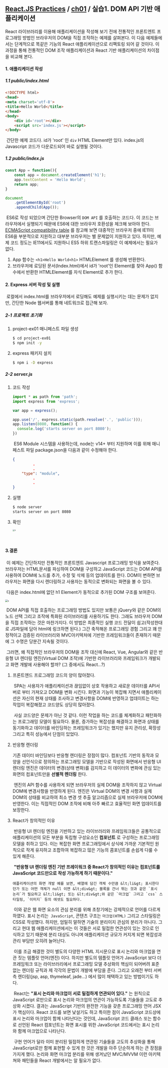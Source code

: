 ## [React.JS Practices](https://github.com/kickscar-javascript/react-practices) / [ch01](https://github.com/kickscar-javascript/react-practices/tree/master/ch01) / 실습1. DOM API 기반 애플리케이션

React 라이브러리를 이용해 애플리케이션을 작성해 보기 전에 전통적인 프론트엔트 프로그래밍 방법인 브라우저의 DOM을 직접 조작하는 예제를 살펴본다. 이 다음 예제들에서는 단계적으로 똑같은 기능의 React 애플리케이션으로 리팩토링 되어 갈 것이다. 이 과정을 통해 전통적인 DOM 조작 애플리케이션과 React 기반 애플리케이션의 차이점을 비교해 본다.   

#### 1. 애플리케이션 작성

##### 1.1 public/index.html

```html
<!DOCTYPE html>
<head>
<meta charset='utf-8'>
<title>Hello World</title>
</head>
<body>
    <div id='root'></div>
    <script src='index.js'></script>
</body>
```

​	간단한 예제 코드다. id가 'root' 인 `div` HTML Element만 있다.  index.js의 Javascript 코드가 다운로드되어 바로 실행될 것이다.

##### 1.2 public/index.js

```JavaScript
const App = function(){
    const app = document.createElement('h1');
    app.textContent = 'Hello World';
    return app;
}

document
    .getElementById('root')
    .appendChild(App());
```

​	ES6로 작성 되었으며 간단한 Browser의 `DOM API` 를 호출하는 코드다. 이 코드는 브라우저에서 실행되기 때문에 ES6에 대한 브라우저 호환성을 체크해 보아야 한다. [ECMAScript compatibility table](https://kangax.github.io/compat-table/es6/) 를 참고해 보면 대중적인 브라우저 중에 IE11이 ES6을 부분적으로 지원하고 대부분 브라우저는 별 문제없이 지원하고 있다. 하지만, 예제 코드 정도는 IE11에서도 지원하니 ES5 하위 트랜스파일링은 이 예제에서는 필요가 없다. 

1. App 함수는  `<h1>Hello World<h1>`  HTMLElement 를 생성해 반환한다.
2. 브라우저에 로딩된 문서(Index.html)에서 id가 'root'인  Element를 찾아 App() 함수에서 반환한 HTMLElement를 자식 Element로 추가 한다. 

#### 2. Express 서버 작성 및 실행

​	로컬에서 index.html를 브라우저에서 로딩해도 예제를 실행시키는 데는 문제가 없지만, 간단한 Node 웹서버를 통해 네트워크로 접근해 보자.

##### 2-1 프로젝트 초기화

1. project-ex01 매니페스트 파일 생성

   ```bash
   $ cd project-ex01
   $ npm init -y
   ```

2. express 패키지 설치

   ```bash
   $ npm i -D express
   ```

##### 2-2 server.js

1. 코드 작성

   ```javascript
   import * as path from 'path'; 
   import express from 'express';
   
   var app = express();
   
   app.use('/', express.static(path.resolve('.', 'public')));
   app.listen(8080, function() {      
     console.log('starts server on port 8080');
   })
   ```

   ​	ES6 Module 시스템을 사용하는데, node는 v14+ 부터 지원하며 이를 위해 매니페스트 파일 package.json을 다음과 같이 수정해야 한다.

   ```json
   {
   			.
     		.
       "type": "module",
     		.
     		.
   }
   ```

2. 실행

   ```bash
   $ node server
   starts server on port 8080
   
   ```

3. 확인

   <img src="http://image.kickscar.me:8080/markdown/react-practices/ch01-0001.png" alt="s" style="zoom:40%;" />

​    

#### 3.결론

​	이 예제는 간단하지만 전통적인 프론트엔트 Javascript 프로그래밍 방식을 보여준다. 브라우저는 HTML문서를 파싱하여 DOM을 구성하고 JavaScript 코드는 DOM API를 사용하여 DOM에 노드를 추가, 수정 및 삭제 등의 업데이트를 한다. DOM이 변하면 브라우저는 화면을 다시 렌더링하고 사용자는 동적으로 변화되는 화면을 볼 수 있다.

​	다음은 index.html에 없던 h1 Element가 동적으로 추가된 DOM 구조를 보여준다.

  <img src="http://image.kickscar.me:8080/markdown/react-practices/ch01-0002.png" alt="s" style="zoom:50%;" /> 

​	DOM API를 직접 호출하는 프로그래밍 방법도 있지만 보통은 jQuery와 같은 DOM의 노드 선택 그리고 조작에 특화된 라이브러리를 사용하기도 한다. 그래도 브라우저 DOM을 직접 조작하는 것은 마찬가지다. 이 방법은 최종적인 실행 코드 전달이 쉽고(작성한대로 JS파일에 담아 html에 링크하면 된다.) 그간 축적해온 프로그래밍 경험 그리고 꽤 안정적이고 검증된 라이브러리와 MVC아키텍처에 기반한 프레임워크들이 존재하기 때문에 그 수명은 당분간 지속될 것이다. 

​	그러면, 왜 직접적인 브라우저의 DOM을 조작 대신에 React, Vue, Angular와 같은 반응형 UI 렌더링 엔진(Virtual DOM 조작)에 기반한 라이브러리와 프레임워크가 개발되고 화면 개발에 사용해야 할까? (그 중에서도 React...?)

 1. 프론트엔드 프로그래밍 코드의 양이 많아졌다. 

    ​	SPA는 사용자가 애플리케이션과 끊임없이 상호 작용하고 새로운 데이터를 API서버로 부터 가져오고 DOM을 변화 시킨다. 화면과 기능이 복잡해 지면서 애플리케이션은 자신의 현재 상태를 조사하고 변경사항을 DOM에 반영하고 업데이트는 하는 작업이 복잡해졌고 코드양도 상당히 많아졌다.

    ​	사실 코드양은 문제가 아닌 것 같다. 이런 작업을 하는 코드를 체계화하고 패턴화하는 프로그래밍 모델이 필요하다. 물론, 증가하는 복잡성을 해결하고 화면과 상태를 동기화하고 데이터를 바인딩하는 프레임워크가 있기는 했지만 유지 관리성, 확장성 그리고 특히 성능에서 단점이 있었다.

 2. 반응형 렌더링

    기존 데이터 바인딩보다 반응형 렌더링은 장점이 많다. 컴포넌트 기반의 동작과 모양을 선언식으로 정의하는 프로그래밍 모델을 기반으로 작성된 화면에서 반응형 UI 렌더링 엔진은 데이터의 변경(상태 변화)를 감지하고 이 데이터의 변화에 관심 있는 화면의 컴포넌트만을  **선별적 렌더링** 한다. 

    ​	엔진의 API 함수를 사용하게 되면 브라우저의 실제 DOM을 조작하지 않고 Virtual DOM에 변경사항을 반영하게 된다. 엔진은 Virtual DOM의 변경 사항과 실제 DOM의 상태를 비교하여 최소 변경 셋 추출 알고리즘으로 실제 브라우저에 DOM에 반영한다. 이는 직접적인 DOM 조작에 비해 아주 빠르고 효율적인 화면 업데이트를 보장한다.  

 3. React가 창의적인 이유

    ​	반응형 UI 렌더링 엔진을 기반하고 있는 라이브러리와 프레임워크들은 공통적으로 애플리케이션의 모든 부분을 독립형 구성요소인 **컴포넌트** 로 구성하는 프로그래밍 모델을 취하고 있다. 이는 복잡한 화면 프로그래밍에서 상식에 가까운 기본적인 원칙으로 작게 유지하고 조합하여 복잡하고 많은 기능의 콤포넌트를 손쉽게 다룰 수 있게 해준다.

    

    ​	**"반응형 UI 렌더링 엔진 기반 프레이워크 중 React가 창의적인 이유는 컴포넌트를  JavaScript 코드만으로 작성 가능하게 하기 때문이다."**

    

     	애플리케이션의 화면 개발 예를 보면, 배열에 담긴 객체 수만큼 &lt;li&gt; 표시한다 던가 또는 어떤 객체가 null 이면 &lt;div&gt; 블록을 건너 뛰는 것과 같은 `표시 논리`가 필요하고 &lt;li&gt; 또는 &lt;div&gt;와 같은 `마크업` 그리고 `css` 스타일링, `이미지` 등의 에셋도 필요하다. 

    ​	이와 같은 웹 화면 요소의 관심 분리를 위해 초창기에는 강제적으로 언어를 다르게 하였다. 표시 논리는` JavaScript`, 콘텐츠 구조는 `마크업(HTML)` 그리고 스타일링은 CSS로 작성했다. 하지만, 엄밀히 말하면 기술의 분리이지 관심의 분리가 아니다. 그리고 현대 웹 애플리케이션에서는 이 것들은 서로 밀접한 연관성이 있는 것으로 인식하고 있기 때문에 분리 대상도 아니며 애플리케이션 규모가 커지게 되면 복잡성과 관리 부담만 오히려 늘어난다.

    ​	이를 조금 해결한 것이 별도의 다양한 HTML 지시문으로 표시 논리와 마크업을 연관 짓는 템플릿 언어(엔진) 이다. 하지만 별도의 템플릿 언어가 JavaScript 보다 더 프레임워크 또는 라이브러리에서 프로그래밍 모델 추상화의 핵심이 되어버려 표준없는 렌더링 규칙과 제 각각의 문법이 개발에 부담을 준다. 그리고 오래전 부터 서버측 렌더링(jsp, asp, thymeleaf, jade...) 에서 많이 채택하고 있는 방법이기도 하다. 

    ​	React는 **"표시 논리와 마크업이 서로 밀접하게 연관되어 있다."** 는 원칙으로  JavaScript 로만으로 표시 논리와 마크업의 연관이 가능하도록 기술들을 고도로 추상화 시켰다. 결과는 JavaScript 기반의 완전한 기능을 갖춘 프로그래밍 언어 JSX가 핵심이다.  React 코드를 보면 낯설기도 하고 특이한 점이 JavaScript 코드상에 표시 논리와 마크업이 함께 나타난다는 것인데,  JavaScript 코드 클래스 또는 함수로 선언된 React 컴포넌트는 화면 표시를 위한 JavaScript 코드에서는 표시 논리와 함께 마크업으로 나타난다. 

    ​	구현 언어가 달라 이미 분리된 밀접하게 연관된 기술들을 고도의 추상화을 통해  JavaScript로만 함께 표현할 수 있게 한 것은 개발을 아주 단순하게 하는 큰 장점을 가지게 했다. 논리와 화면 마크업 분리를 위해 생겨났던 MVC/MVVM 이런 아키텍쳐와 패턴들을 React 개발에서는 알 필요가 없다.   

​	  